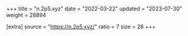 +++
title = "n.2p5.xyz"
date = "2022-03-22"
updated = "2023-07-30"
weight = 28894

[extra]
source = "https://n.2p5.xyz/"
ratio = 7
size = 28
+++
